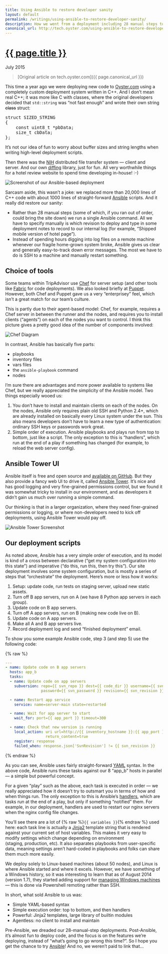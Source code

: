 ```yaml
---
title: Using Ansible to restore developer sanity
layout: default
permalink: /writings/using-ansible-to-restore-developer-sanity/
description: How we went from a deployment including 28 manual steps to a single Ansible command
canonical_url: http://tech.oyster.com/using-ansible-to-restore-developer-sanity/
---
```

<h1><a href="{{ page.permalink }}">{{ page.title }}</a></h1>
<p class="subtitle">July 2015</p>

> [Original article on tech.oyster.com]({{ page.canonical_url }})

This time a year ago we were deploying new code to [Oyster.com][1] using a completely custom deployment system written in C++. And I don&#8217;t mean real C++; it was more like C with classes, where the original developers decided that `std::string` was &#8220;not fast enough&#8221; and wrote their own string <del>class</del> struct:

<pre>struct SIZED_STRING
{
    const uint8_t *pbData;
    size_t cbData;
};</pre>

It&#8217;s not our idea of fun to worry about buffer sizes and string lengths when writing high-level deployment scripts.

Then there was the [NIH][2] distributed file transfer system &#8212; client and server. And our own [diffing][3] library, just for fun. All very worthwhile things for a hotel review website to spend time developing in-house! :-)

![Screenshot of our Ansible-based deployment](/images/deployment.png)

Sarcasm aside, this wasn&#8217;t a joke: we replaced more than 20,000 lines of C++ code with about 1000 lines of straight-forward [Ansible][5] scripts. And it really did restore our sanity:

  * Rather than 28 manual steps (some of which, if you ran out of order, could bring the site down) we run a single Ansible command. All we have to specify manually is which revision to deploy and type in some deployment notes to record to our internal log (for example, &#8220;Shipped mobile version of hotel page&#8221;).
  * Instead of spending hours digging into log files on a remote machine whenever our fragile home-grown system broke, Ansible gives us clear and generally easy-to-track down error messages. The most we have to do is SSH to a machine and manually restart something.

## Choice of tools

Some teams within TripAdvisor use [Chef][6] for server setup (and other tools like [Fabric][7] for code deployments). We also looked briefly at [Puppet][8]. However, both Chef and Puppet gave us a very &#8220;enterprisey&#8221; feel, which isn&#8217;t a great match for our team&#8217;s culture.

This is partly due to their agent-based model: Chef, for example, requires a Chef server in between the runner and the nodes, and requires you to install clients (&#8220;agents&#8221;) on each of the nodes you want to control. I think this picture gives a pretty good idea of the number of components involved:

![Chef Diagram](/images/chef_diagram.png)

In contrast, Ansible has basically five parts:

  * playbooks
  * inventory files
  * vars files
  * the `ansible-playbook` command
  * nodes

I&#8217;m sure there are advantages and more power available to systems like Chef, but we really appreciated the simplicity of the Ansible model. Two things especially wooed us:

  1. You don&#8217;t have to install and maintain clients on each of the nodes. On the nodes, Ansible only requires plain old SSH and Python 2.4+, which are already installed on basically every Linux system under the sun. This also means developers don&#8217;t have to learn a new type of authentication: ordinary SSH keys or passwords work great.
  2. Simple order of execution. Ansible playbooks and plays run from top to bottom, just like a script. The only exception to this is &#8220;handlers&#8221;, which run at the end of a play if something has changed (for example, to reload the web server config).

## Ansible Tower UI

Ansible itself is free and open source and [available on GitHub][11]. But they also provide a fancy web UI to drive it, called [Ansible Tower][12]. It&#8217;s nice and has good logging and very fine-grained permissions control, but we found it was somewhat tricky to install in our environment, and as developers it didn&#8217;t gain us much over running a simple command.

Our thinking is that in a larger organization, where they need finer-grained permissions or logging, or where non-developers need to kick off deployments, using Ansible Tower would pay off.

![Ansible Tower Screenshot](/images/tower2_jobstatus.png)

## Our deployment scripts

As noted above, Ansible has a very simple order of execution, and its model is kind of a cross between declarative (&#8220;get my system configuration into this state&#8221;) and imperative (&#8220;do this, run this, then try this&#8221;). Our site deployment involves some system configuration, but is mostly a series of steps that &#8220;orchestrate&#8221; the deployment. Here&#8217;s more or less how it works:

  1. Setup: update code, run tests on staging server, upload new static assets.
  2. Turn off B app servers, run on A (we have 8 Python app servers in each group).
  3. Update code on B app servers.
  4. Turn off A app servers, run on B (making new code live on B).
  5. Update code on A app servers.
  6. Make all A and B app servers live.
  7. Record deployment log and send &#8220;finished deployment&#8221; email.

To show you some example Ansible code, step 3 (and step 5) use the following code:

{% raw %}
```yaml
---
- name: Update code on B app servers
  hosts: app_b
  tasks:
  - name: Update code on app servers
    subversion: repo={{ svn_repo }} dest={{ code_dir }} username={{ svn_username }}
                password={{ svn_password }} revision={{ svn_revision }}

  - name: Restart app service
    service: name=server-main state=restarted

  - name: Wait for app server to start
    wait_for: port={{ app_port }} timeout=300

  - name: Check that new version is running
    local_action: uri url=http://{{ inventory_hostname }}:{{ app_port }}{{ version_url }}
                  return_content=true
    register: response
    failed_when: response.json['SvnRevision'] != {{ svn_revision }}
```
{% endraw %}

As you can see, Ansible uses fairly straight-forward [YAML][13] syntax. In the above code, Ansible runs these tasks against our 8 &#8220;app_b&#8221; hosts in parallel &#8212; a simple but powerful concept.

For a given &#8220;play&#8221; such as the above, each task is executed in order &#8212; we really appreciated how it doesn&#8217;t try to outsmart you in terms of how and when things run. The only exception to this is Ansible&#8217;s [handlers][14], which are tasks run at the end of a play, but only if something &#8220;notified&#8221; them. For example, in our deployment, handlers are used to restart our nginx servers when the nginx config file changes.

You&#8217;ll see there are a lot of {% raw %}`{{ variables }}`{% endraw %} used here: each task line is actually a [Jinja2][15] template string that is rendered against your current set of host variables. This makes it very easy to modify settings which change depending on environment (staging, production, etc). It also separates playbooks from user-specific data, meaning settings aren&#8217;t hard-coded in playbooks and folks can share them much more easily.

We deploy solely to Linux-based machines (about 50 nodes), and Linux is where Ansible started and where it excels. However, we have something of a Windows history, so it was interesting to learn that as of August 2014 (version 1.7), they started adding support for [managing Windows machines][16] &#8212; this is done via Powershell remoting rather than SSH.

In short, what sold Ansible to us was:

  * Simple YAML-based syntax
  * Simple execution order: top to bottom, and then handlers
  * Powerful: Jinja2 templates, large library of builtin modules
  * Agentless: no client to install and maintain

Pre-Ansible, we dreaded our 28-manual-step deployments. Post-Ansible, it&#8217;s almost fun to deploy code, and the focus is on the features we&#8217;re deploying, instead of &#8220;what&#8217;s going to go wrong this time?&#8221;. So I hope you get the chance to try [Ansible][17]! And no, we weren&#8217;t paid to link that&#8230;

 [1]: http://www.oyster.com/
 [2]: https://en.wikipedia.org/wiki/Not_invented_here
 [3]: http://en.wikipedia.org/wiki/Longest_common_subsequence_problem
 [5]: http://www.ansible.com/
 [6]: https://www.chef.io/
 [7]: http://www.fabfile.org/
 [8]: http://puppetlabs.com/
 [9]: https://docs.chef.io/chef_overview.html#chef-components
 [10]: http://tech.oyster.com/wp-content/uploads/2015/06/tower2_jobstatus.png
 [11]: https://github.com/ansible
 [12]: http://www.ansible.com/tower
 [13]: https://en.wikipedia.org/wiki/YAML
 [14]: http://docs.ansible.com/glossary.html#handlers
 [15]: http://jinja.pocoo.org/docs/dev/
 [16]: http://docs.ansible.com/intro_windows.html
 [17]: http://www.ansible.com/